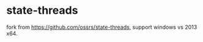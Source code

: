 state-threads
=============

fork from https://github.com/ossrs/state-threads, support windows vs 2013 x64.<br/>
